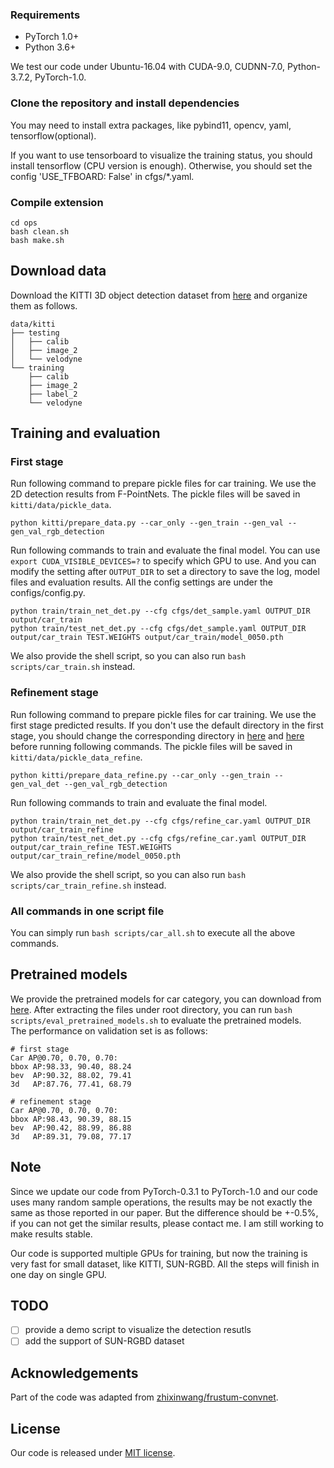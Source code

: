 ### Requirements  

* PyTorch 1.0+  
* Python 3.6+

We test our code under Ubuntu-16.04 with CUDA-9.0, CUDNN-7.0, Python-3.7.2, PyTorch-1.0.  

### Clone the repository and install dependencies

You may need to install extra packages, like pybind11, opencv, yaml, tensorflow(optional).

If you want to use tensorboard to visualize the training status, you should install tensorflow (CPU version is enough). 
Otherwise, you should set the config 'USE_TFBOARD: False' in cfgs/\*.yaml.

### Compile extension  

```shell
cd ops
bash clean.sh
bash make.sh
```

## Download data

Download the KITTI 3D object detection dataset from [here](http://www.cvlibs.net/datasets/kitti/eval_object.php?obj_benchmark=3d) and organize them as follows.  

```text
data/kitti
├── testing
│   ├── calib
│   ├── image_2
│   └── velodyne
└── training
    ├── calib
    ├── image_2
    ├── label_2
    └── velodyne
```

## Training and evaluation  

### First stage

Run following command to prepare pickle files for car training. We use the 2D detection results from F-PointNets.
The pickle files will be saved in `kitti/data/pickle_data`.  

```shell
python kitti/prepare_data.py --car_only --gen_train --gen_val --gen_val_rgb_detection
```

Run following commands to train and evaluate the final model. You can use `export CUDA_VISIBLE_DEVICES=?` to specify which GPU to use.
And you can modify the setting after `OUTPUT_DIR` to set a directory to save the log, model files and evaluation results.  All the config settings are under the configs/config.py.  

```shell
python train/train_net_det.py --cfg cfgs/det_sample.yaml OUTPUT_DIR output/car_train
python train/test_net_det.py --cfg cfgs/det_sample.yaml OUTPUT_DIR output/car_train TEST.WEIGHTS output/car_train/model_0050.pth
```

We also provide the shell script, so you can also run `bash scripts/car_train.sh` instead.  

### Refinement stage

Run following command to prepare pickle files for car training. We use the first stage predicted results. If you don't use the default directory in the first stage, you should change the corresponding directory in [here](kitti/prepare_data_refine.py#L888) and [here](kitti/prepare_data_refine.py#L904) before running following commands. The pickle files will be saved in `kitti/data/pickle_data_refine`.  

```shell
python kitti/prepare_data_refine.py --car_only --gen_train --gen_val_det --gen_val_rgb_detection
```

Run following commands to train and evaluate the final model.

```shell
python train/train_net_det.py --cfg cfgs/refine_car.yaml OUTPUT_DIR output/car_train_refine
python train/test_net_det.py --cfg cfgs/refine_car.yaml OUTPUT_DIR output/car_train_refine TEST.WEIGHTS output/car_train_refine/model_0050.pth
```

We also provide the shell script, so you can also run `bash scripts/car_train_refine.sh` instead.  

### All commands in one script file  

You can simply run `bash scripts/car_all.sh` to execute all the above commands.  

## Pretrained models
We provide the pretrained models for car category, you can download from [here](https://drive.google.com/open?id=1z7bBVOjtJx6qW0oKP1EcQxECqq0HP3_9).
After extracting the files under root directory, you can run `bash scripts/eval_pretrained_models.sh` to evaluate the pretrained models.  
The performance on validation set is as follows:

```text
# first stage
Car AP@0.70, 0.70, 0.70:
bbox AP:98.33, 90.40, 88.24
bev  AP:90.32, 88.02, 79.41
3d   AP:87.76, 77.41, 68.79

# refinement stage
Car AP@0.70, 0.70, 0.70:
bbox AP:98.43, 90.39, 88.15
bev  AP:90.42, 88.99, 86.88
3d   AP:89.31, 79.08, 77.17

```

## Note

Since we update our code from PyTorch-0.3.1 to PyTorch-1.0 and our code uses many random sample operations, the results may be not exactly the same as those reported in our paper.
But the difference should be +-0.5\%, if you can not get the similar results, please contact me. I am still working to make results stable.

Our code is supported multiple GPUs for training, but now the training is very fast for small dataset, like KITTI, SUN-RGBD. All the steps will finish in one day on single GPU.

## TODO 
- [ ] provide a demo script to visualize the detection resutls
- [ ] add the support of SUN-RGBD dataset  

## Acknowledgements

Part of the code was adapted from [zhixinwang/frustum-convnet](https://github.com/zhixinwang/frustum-convnet).

## License

Our code is released under [MIT license](LICENSE).  

